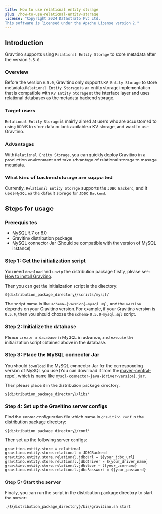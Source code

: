 ```yaml
---
title: How to use relational entity storage
slug: /how-to-use-relational-entity-storage
license: "Copyright 2024 Datastrato Pvt Ltd.
This software is licensed under the Apache License version 2."
---
```


## Introduction

Gravitino supports using `Relational Entity Storage` to store metadata after the version `0.5.0`.

### Overview
Before the version `0.5.0`, Gravitino only supports `KV Entity Storage` to store metadata.`Relational Entity Storage` is an entity storage implementation that is compatible with `KV Entity Storage` at the interface layer and uses relational databases as the metadata backend storage.

### Target users
`Relational Entity Storage` is mainly aimed at users who are accustomed to using `RDBMS` to store data or lack available a KV storage, and want to use Gravitino.

### Advantages
With `Relational Entity Storage`, you can quickly deploy Gravitino in a production environment and take advantage of relational storage to manage metadata.

### What kind of backend storage are supported
Currently, `Relational Entity Storage` supports the `JDBC Backend`, and it uses `MySQL` as the default storage for `JDBC Backend`.


## Steps for usage

### Prerequisites

+ MySQL 5.7 or 8.0
+ Gravitino distribution package
+ MySQL connector Jar (Should be compatible with the version of MySQL instance)

### Step 1: Get the initialization script

You need `download` and `unzip` the distribution package firstly, please see: [How to install Gravitino](how-to-install.md).

Then you can get the initialization script in the directory:

```text
${distribution_package_directory}/scripts/mysql/
```

The script name is like `schema-{version}-mysql.sql`, and the `version` depends on your Gravitino version. For example, if your Gravitino version is `0.5.0`, then you should choose the `schema-0.5.0-mysql.sql` script.

### Step 2: Initialize the database

Please `create a database` in MySQL in advance, and `execute` the initialization script obtained above in the database.

### Step 3: Place the MySQL connector Jar

You should `download` the MySQL connector Jar for the corresponding version of MySQL you use (You can download it from the [maven-central-repo](https://repo1.maven.org/maven2/mysql/mysql-connector-java/)),
which is name like `mysql-connector-java-{driver-version}.jar`.

Then please place it in the distribution package directory:

```text
${distribution_package_directory}/libs/
```

### Step 4: Set up the Gravitino server configs

Find the server configuration file which name is `gravitino.conf` in the distribution package directory:

```text
${distribution_package_directory}/conf/
```

Then set up the following server configs:

```text
gravitino.entity.store = relational
gravitino.entity.store.relational = JDBCBackend
gravitino.entity.store.relational.jdbcUrl = ${your_jdbc_url}
gravitino.entity.store.relational.jdbcDriver = ${your_driver_name}
gravitino.entity.store.relational.jdbcUser = ${your_username}
gravitino.entity.store.relational.jdbcPassword = ${your_password}
```

### Step 5: Start the server

Finally, you can run the script in the distribution package directory to start the server:

```shell
./${distribution_package_directory}/bin/gravitino.sh start
```



